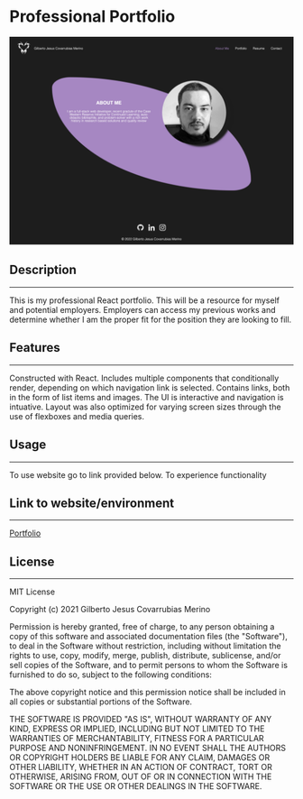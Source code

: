 # Professional Portfolio
![Screenshot](./src/assets/readme/react-portfolio-screenshot.png)

## Description
---
This is my professional React portfolio. This will be a resource for myself and potential employers. Employers can access my previous works and determine whether I am the proper fit for the position they are looking to fill.

## Features
---
Constructed with React. Includes multiple components that conditionally render, depending on which navigation link is selected. Contains links, both in the form of list items and images. The UI is interactive and navigation is intuative. Layout was also optimized for varying screen sizes through the use of flexboxes and media queries.  

## Usage
---
To use website go to link provided below. To experience functionality 

## Link to website/environment
---
[Portfolio](https://perfect-perfect.github.io/react-portfolio/)

## License
---
MIT License

Copyright (c) 2021 Gilberto Jesus Covarrubias Merino

Permission is hereby granted, free of charge, to any person obtaining a copy
of this software and associated documentation files (the "Software"), to deal
in the Software without restriction, including without limitation the rights
to use, copy, modify, merge, publish, distribute, sublicense, and/or sell
copies of the Software, and to permit persons to whom the Software is
furnished to do so, subject to the following conditions:

The above copyright notice and this permission notice shall be included in all
copies or substantial portions of the Software.

THE SOFTWARE IS PROVIDED "AS IS", WITHOUT WARRANTY OF ANY KIND, EXPRESS OR
IMPLIED, INCLUDING BUT NOT LIMITED TO THE WARRANTIES OF MERCHANTABILITY,
FITNESS FOR A PARTICULAR PURPOSE AND NONINFRINGEMENT. IN NO EVENT SHALL THE
AUTHORS OR COPYRIGHT HOLDERS BE LIABLE FOR ANY CLAIM, DAMAGES OR OTHER
LIABILITY, WHETHER IN AN ACTION OF CONTRACT, TORT OR OTHERWISE, ARISING FROM,
OUT OF OR IN CONNECTION WITH THE SOFTWARE OR THE USE OR OTHER DEALINGS IN THE
SOFTWARE.

